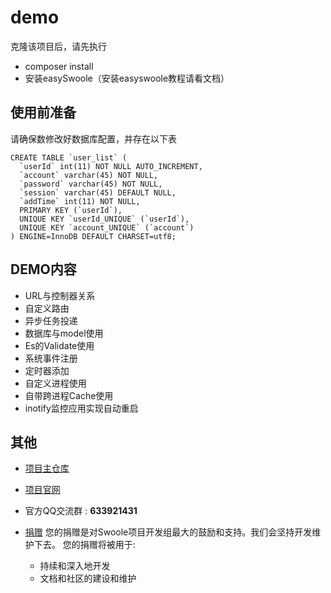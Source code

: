 # demo
克隆该项目后，请先执行
- composer install
- 安装easySwoole（安装easyswoole教程请看文档）

## 使用前准备
请确保数修改好数据库配置，并存在以下表
```
CREATE TABLE `user_list` (
  `userId` int(11) NOT NULL AUTO_INCREMENT,
  `account` varchar(45) NOT NULL,
  `password` varchar(45) NOT NULL,
  `session` varchar(45) DEFAULT NULL,
  `addTime` int(11) NOT NULL,
  PRIMARY KEY (`userId`),
  UNIQUE KEY `userId_UNIQUE` (`userId`),
  UNIQUE KEY `account_UNIQUE` (`account`)
) ENGINE=InnoDB DEFAULT CHARSET=utf8;
```

## DEMO内容
- URL与控制器关系
- 自定义路由
- 异步任务投递
- 数据库与model使用
- Es的Validate使用
- 系统事件注册
- 定时器添加
- 自定义进程使用
- 自带跨进程Cache使用
- inotify监控应用实现自动重启

## 其他
- [项目主仓库](https://github.com/easy-swoole/easyswoole)
- [项目官网](https://www.easyswoole.com/)
- 官方QQ交流群 : **633921431**

- [捐赠](https://www.easyswoole.com/Manual/2.x/Cn/_book/donate.html)
    您的捐赠是对Swoole项目开发组最大的鼓励和支持。我们会坚持开发维护下去。 您的捐赠将被用于:
        
  - 持续和深入地开发
  - 文档和社区的建设和维护
